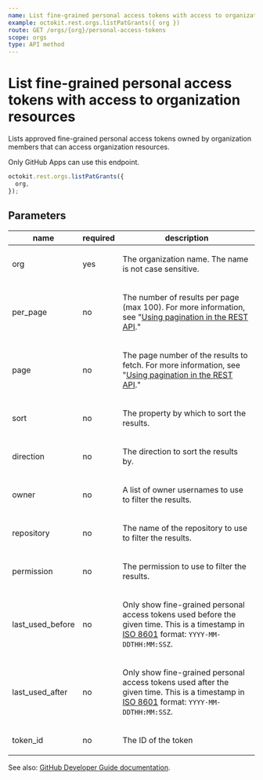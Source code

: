 ```yaml
---
name: List fine-grained personal access tokens with access to organization resources
example: octokit.rest.orgs.listPatGrants({ org })
route: GET /orgs/{org}/personal-access-tokens
scope: orgs
type: API method
---
```


# List fine-grained personal access tokens with access to organization resources

Lists approved fine-grained personal access tokens owned by organization members that can access organization resources.

Only GitHub Apps can use this endpoint.

```js
octokit.rest.orgs.listPatGrants({
  org,
});
```

## Parameters

<table>
  <thead>
    <tr>
      <th>name</th>
      <th>required</th>
      <th>description</th>
    </tr>
  </thead>
  <tbody>
    <tr><td>org</td><td>yes</td><td>

The organization name. The name is not case sensitive.

</td></tr>
<tr><td>per_page</td><td>no</td><td>

The number of results per page (max 100). For more information, see "[Using pagination in the REST API](https://docs.github.com/rest/using-the-rest-api/using-pagination-in-the-rest-api)."

</td></tr>
<tr><td>page</td><td>no</td><td>

The page number of the results to fetch. For more information, see "[Using pagination in the REST API](https://docs.github.com/rest/using-the-rest-api/using-pagination-in-the-rest-api)."

</td></tr>
<tr><td>sort</td><td>no</td><td>

The property by which to sort the results.

</td></tr>
<tr><td>direction</td><td>no</td><td>

The direction to sort the results by.

</td></tr>
<tr><td>owner</td><td>no</td><td>

A list of owner usernames to use to filter the results.

</td></tr>
<tr><td>repository</td><td>no</td><td>

The name of the repository to use to filter the results.

</td></tr>
<tr><td>permission</td><td>no</td><td>

The permission to use to filter the results.

</td></tr>
<tr><td>last_used_before</td><td>no</td><td>

Only show fine-grained personal access tokens used before the given time. This is a timestamp in [ISO 8601](https://en.wikipedia.org/wiki/ISO_8601) format: `YYYY-MM-DDTHH:MM:SSZ`.

</td></tr>
<tr><td>last_used_after</td><td>no</td><td>

Only show fine-grained personal access tokens used after the given time. This is a timestamp in [ISO 8601](https://en.wikipedia.org/wiki/ISO_8601) format: `YYYY-MM-DDTHH:MM:SSZ`.

</td></tr>
<tr><td>token_id</td><td>no</td><td>

The ID of the token

</td></tr>
  </tbody>
</table>

See also: [GitHub Developer Guide documentation](https://docs.github.com/rest/orgs/personal-access-tokens#list-fine-grained-personal-access-tokens-with-access-to-organization-resources).
